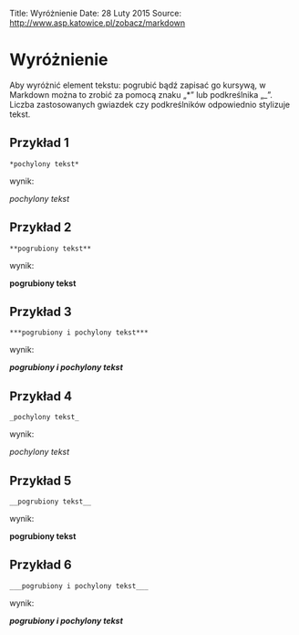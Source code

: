 Title: 		Wyróżnienie
Date: 		28 Luty 2015
Source:     http://www.asp.katowice.pl/zobacz/markdown

# Wyróżnienie

Aby wyróżnić element tekstu: pogrubić bądź zapisać go kursywą, 
w Markdown można to zrobić za pomocą znaku „\*” lub podkreślnika „\_”. 
Liczba zastosowanych gwiazdek czy podkreślników odpowiednio stylizuje tekst.



## Przykład 1
```
*pochylony tekst* 
```
wynik:

*pochylony tekst*

## Przykład 2
```
**pogrubiony tekst** 
```
wynik:

**pogrubiony tekst** 

## Przykład 3
```
***pogrubiony i pochylony tekst***
```
wynik:

***pogrubiony i pochylony tekst***

## Przykład 4
```
_pochylony tekst_ 
```
wynik:

_pochylony tekst_ 

## Przykład 5
```
__pogrubiony tekst__ 
```
wynik:

__pogrubiony tekst__ 

## Przykład 6
```
___pogrubiony i pochylony tekst___
```
wynik:

___pogrubiony i pochylony tekst___












 



